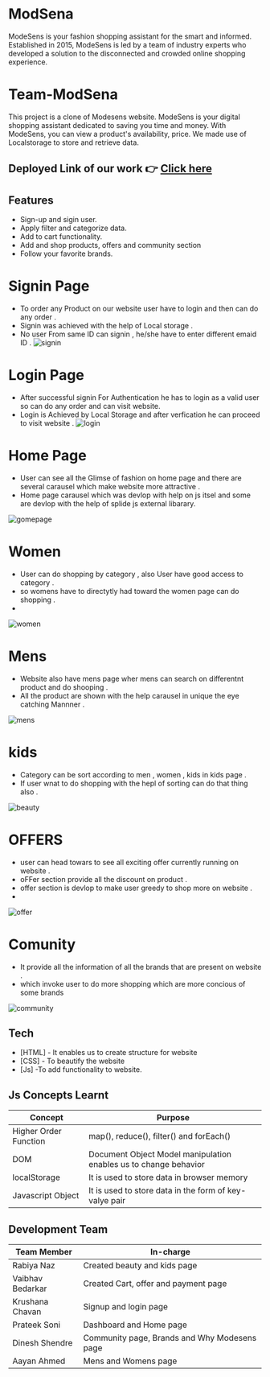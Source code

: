 # ModSena
ModeSens is your fashion shopping assistant for the smart and informed. Established in 2015, ModeSens is led by a team of industry experts who developed a solution to the disconnected and crowded online shopping experience.


# Team-ModSena

This project is a clone of Modesens website. ModeSens is your digital shopping assistant dedicated to saving you time and money. With ModeSens, you can view a product's availability, price. We made use of Localstorage to store and retrieve data. 

## Deployed Link of our work 👉 [Click here](https://luxury-kitten-33b0d5.netlify.app/index.html)

## Features

- Sign-up and sigin user.
- Apply filter and categorize data.
- Add to cart functionality.
- Add and shop products, offers and community section
- Follow your favorite brands.

# Signin Page
- To order any Product on our website user have to login and then can do any order .
- Signin was achieved with the help of Local storage .
- No user From same ID can signin , he/she have to enter different emaid ID .
![signin](https://user-images.githubusercontent.com/105915891/213902414-5ac47d51-b794-427b-b99e-980bbf94d6b1.PNG)

# Login Page
- After successful signin For Authentication he has to login as a valid user so can do any order and can visit website.
- Login is Achieved by Local Storage and after verfication he can proceed to visit website .
![login](https://user-images.githubusercontent.com/105915891/213902478-e337ea44-6673-4e70-b320-10a6b4508616.PNG)

# Home Page 
- User can see all the Glimse of fashion on home page and there are several carausel which make website more attractive .
- Home page carausel which was devlop with help on js itsel and some are devlop with the help of splide js external libarary.

![gomepage](https://user-images.githubusercontent.com/105915891/213902612-e11f88a8-5a86-48f4-84ef-b97a17d14bdb.PNG)

# Women 
- User can do shopping by category , also User have good access to category .
- so womens have to directytly had toward the women page can do shopping .
- 
![women](https://user-images.githubusercontent.com/105915891/213903336-41bfccb2-d5cf-4c3a-a1bb-39e8727a3c67.PNG)



# Mens 
- Website also have mens page wher mens can search on differentnt product and do shooping .
- All the product are shown with the help carausel in unique the eye catching Mannner .

![mens](https://user-images.githubusercontent.com/105915891/213903337-14a49e6d-faca-419f-b089-4bb474ea5e69.PNG)

# kids 
- Category can be sort according to men , women , kids in kids page .
- If user wnat to do shopping with the hepl of sorting can do that thing also .

![beauty](https://user-images.githubusercontent.com/105915891/213903344-2bfdd243-f9af-4e37-af22-f9e94ffff254.PNG)

# OFFERS 
- user can head towars to see all exciting offer currently running on website .
- oFFer section provide all the discount on product .
- offer section is devlop to make user greedy to shop more on website .
- 
![offer](https://user-images.githubusercontent.com/105915891/213903505-2f3d7d06-174d-4633-a565-b6aa4d0e5a0d.PNG)

# Comunity
- It provide all the information of all the brands that are present on website .
- which invoke user to do more shopping which are more concious of some brands 

![community](https://user-images.githubusercontent.com/105915891/213903509-35053b53-2b23-4e98-92e4-280cdd8a13c4.PNG)


## Tech

- [HTML] - It enables us to create structure for website
- [CSS] - To beautify the website
- [Js] -To add functionality to website.

## Js Concepts Learnt


| Concept | Purpose |
| ------|------ |
| Higher Order Function| map(), reduce(), filter() and forEach()
| DOM | Document Object Model manipulation enables us to change behavior |
| localStorage |It is used to store data in browser memory |
| Javascript Object |It is used to store data in the form of key-valye pair |

## Development Team
| Team Member | In-charge |
| ------|------ |
| Rabiya Naz | Created beauty and kids page |
| Vaibhav Bedarkar | Created Cart, offer and payment page |
| Krushana Chavan |Signup and login page |
| Prateek Soni | Dashboard and Home page |Footer and Navbar
| Dinesh Shendre| Community page, Brands and Why Modesens page |
| Aayan Ahmed | Mens and Womens page |


